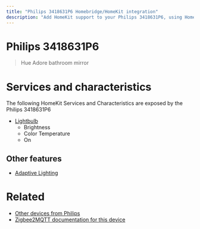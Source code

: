 ```yaml
---
title: "Philips 3418631P6 Homebridge/HomeKit integration"
description: "Add HomeKit support to your Philips 3418631P6, using Homebridge, Zigbee2MQTT and homebridge-z2m."
---
```

<!---
This file has been GENERATED using src/docgen/docgen.ts
DO NOT EDIT THIS FILE MANUALLY!
-->
# Philips 3418631P6
> Hue Adore bathroom mirror


# Services and characteristics
The following HomeKit Services and Characteristics are exposed by
the Philips 3418631P6

* [Lightbulb](../../light.md)
  * Brightness
  * Color Temperature
  * On


## Other features
* [Adaptive Lighting](../../light.md)


# Related
* [Other devices from Philips](../index.md#philips)
* [Zigbee2MQTT documentation for this device](https://www.zigbee2mqtt.io/devices/3418631P6.html)